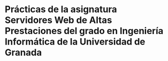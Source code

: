 # Prácticas de la asignatura Servidores Web de Altas Prestaciones del grado en Ingeniería Informática de la Universidad de Granada
